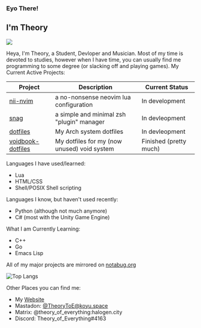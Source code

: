 ### Eyo There!
## I'm Theory
![](https://komarev.com/ghpvc/?username=theory-of-everything&color=green&style=flat-sqaure)

Heya, I'm Theory, a Student, Devloper and Musician. Most of my time is devoted to studies, however when I have time, you can usually find me programming to some degree (or slacking off and playing games).
My Current Active Projects:

Project | Description | Current Status
------- | ----------- | --------------
[nii-nvim](https://github.com/Theory-of-Everything/nii-nvim) | a no-nonsense neovim lua configuration | In development
[snag](https://github.com/Theory-of-Everything/snag) | a simple and minimal zsh "plugin" manager | In devleopment
[dotfiles](https://github.com/Theory-of-Everything/dotfiles) | My Arch system dotfiles | In devleopment
[voidbook-dotfiles](https://github.com/Theory-of-Everything/voidbook-dotfiles) | My dotfiles for my (now unused) void system | Finished (pretty much)

Languages I have used/learned:
- Lua
- HTML/CSS
- Shell/POSIX Shell scripting

Languages I know, but haven't used recently:
- Python (although not much anymore)
- C# (most with the Unity Game Engine)

What I am Currently Learning:
- C++
- Go
- Emacs Lisp

All of my major projects are mirrored on [notabug.org](https://notabug.org/Theory_of_Everything)

![Top Langs](https://github-readme-stats.vercel.app/api/top-langs/?username=theory-of-everything&layout=compact&bg_color=2b3339&title_color=a7c080&text_color=d3c6aa&icons_color=d3c6aa&border_color=d3c6aa)

Other Places you can find me:
- My [Website](https://theoryware.net)
- Mastadon: [@TheoryToE@koyu.space](https://koyu.space/@TheoryToE)
- Matrix:   @theory_of_everything:halogen.city
- Discord:  Theory_of_Everything#4163

